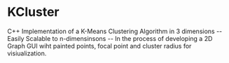 KCluster
========

C++ Implementation of a K-Means Clustering Algorithm in 3 dimensions
 -- Easily Scalable to n-dimensinsons
 -- In the process of developing a 2D Graph GUI wiht painted points, focal point and cluster radius for visiualization.
